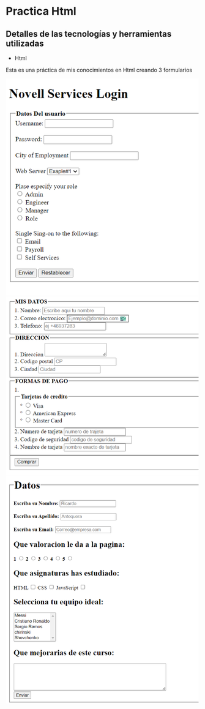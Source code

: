# Practica Html

## Detalles de las tecnologías y herramientas utilizadas 
- Html

Esta es una práctica de mis conocimientos en Html creando 3 formularios

![Imagen del Proyecto Game Boy](/capture-formulario1.png)
![Imagen del Proyecto  Game Boy](/capture-formulario2.png)
![Imagen del Proyecto  Game Boy](/capture-formulario3.png)